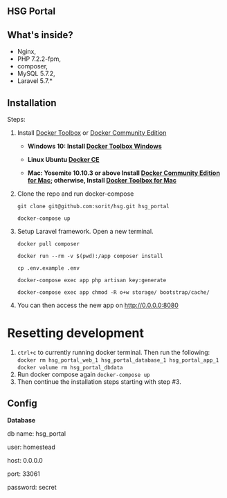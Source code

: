 ## HSG Portal

## What's inside?
* Nginx,
* PHP 7.2.2-fpm,
* composer,
* MySQL 5.7.2,
* Laravel 5.7.*

## Installation
Steps:

1. Install [Docker Toolbox](https://docs.docker.com/toolbox/overview/) or [Docker Community Edition](https://store.docker.com/search?type=edition&offering=community) 

   * **Windows 10: Install [Docker Toolbox Windows](https://docs.docker.com/docker-for-windows/)**
   
   * **Linux Ubuntu [Docker CE](https://docs.docker.com/install/linux/docker-ce/ubuntu/)**

   * **Mac: Yosemite 10.10.3 or above Install [Docker Community Edition for Mac](https://store.docker.com/editions/community/docker-ce-desktop-mac); otherwise, Install [Docker Toolbox for Mac](https://docs.docker.com/docker-for-mac/)**

2. Clone the repo and run docker-compose

    ```git clone git@github.com:sorit/hsg.git hsg_portal```

    ```docker-compose up```

3. Setup Laravel framework. Open a new terminal.

    ```docker pull composer```

    ```docker run --rm -v $(pwd):/app composer install```

    ```cp .env.example .env```

    ```docker-compose exec app php artisan key:generate```

    ```docker-compose exec app chmod -R o+w storage/ bootstrap/cache/```

5. You can then access the new app on http://0.0.0.0:8080

# Resetting development

1. `ctrl+c` to currently running docker terminal. Then run the following:
    ```docker rm hsg_portal_web_1 hsg_portal_database_1 hsg_portal_app_1```
    ```docker volume rm hsg_portal_dbdata```
2. Run docker compose again
    ```docker-compose up```
3. Then continue the installation steps starting with step #3.
    

## Config
**Database**

 db name: hsg_portal 
 
 user: homestead
 
 host: 0.0.0.0
 
 port: 33061
 
 password: secret


